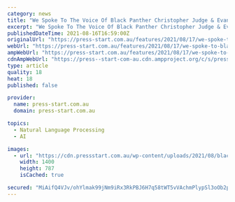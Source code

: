 ```yaml
---
category: news
title: "We Spoke To The Voice Of Black Panther Christopher Judge & Evan Narcisse About Marvel’s Avengers’ War For Wakanda Expansion"
excerpt: "We Spoke To The Voice Of Black Panther Christopher Judge & Evan Narcisse About Marvel's Avengers' War For Wakanda Expansion"
publishedDateTime: 2021-08-16T16:59:00Z
originalUrl: "https://press-start.com.au/features/2021/08/17/we-spoke-to-black-panther-christopher-judge-evan-narcisse-about-marvels-avengers-war-for-wakanda-expansion/"
webUrl: "https://press-start.com.au/features/2021/08/17/we-spoke-to-black-panther-christopher-judge-evan-narcisse-about-marvels-avengers-war-for-wakanda-expansion/"
ampWebUrl: "https://press-start.com.au/features/2021/08/17/we-spoke-to-black-panther-christopher-judge-evan-narcisse-about-marvels-avengers-war-for-wakanda-expansion/amp/"
cdnAmpWebUrl: "https://press--start-com-au.cdn.ampproject.org/c/s/press-start.com.au/features/2021/08/17/we-spoke-to-black-panther-christopher-judge-evan-narcisse-about-marvels-avengers-war-for-wakanda-expansion/amp/"
type: article
quality: 18
heat: 18
published: false

provider:
  name: press-start.com.au
  domain: press-start.com.au

topics:
  - Natural Language Processing
  - AI

images:
  - url: "https://cdn.pressstart.com.au/wp-content/uploads/2021/08/black-panther-christopher-judge.jpg"
    width: 1400
    height: 787
    isCached: true

secured: "MiAifQ4VJv/ohYlmak99jNm9iRx3RkPBJ6H7q58tWT5vVAchmPlypSl3oOb2pdG/m4fV1bm0Lh3TfiT0OrFHBwic9nE2cYFcKeiMpwnTtu2EsPprK86dm46vj7VB4pCvmYg+CezhUe+U6RmspY5XpdxA4/UwBxKLTvqhm8JuAKLVR3Eq6TFhACt8U4AT72X4L35rXBEzzriszGvoIdqWlHVCXg00foPtosDLohIxxLoqIgFjq1DDNrlUgb50t0K78u81hkXd48NeA4/zDyxt+NaYcVnynLHK7hQmP4gTSxRGnLiK7rTQ7EhtLZaRlzoWpN5k+AXeGwBXZiQkzTer50YTQUWarPMZ9mt9k+eFROM=;UrtmV/IqZwC15fxyq+k0bQ=="
---
```


